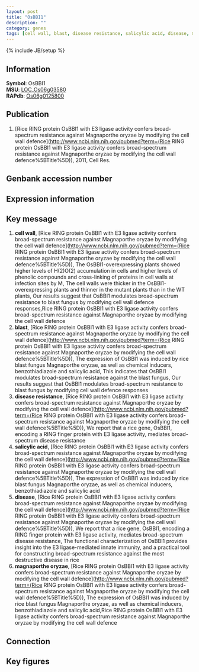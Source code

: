 ```yaml
---
layout: post
title: "OsBBI1"
description: ""
category: genes
tags: [cell wall, blast, disease resistance, salicylic acid, disease, magnaporthe oryzae]
---
```

{% include JB/setup %}

## Information
__Symbol__: OsBBI1  
__MSU__: [LOC_Os06g03580](http://rice.plantbiology.msu.edu/cgi-bin/ORF_infopage.cgi?orf=LOC_Os06g03580)  
__RAPdb__: [Os06g0125800](http://rapdb.dna.affrc.go.jp/viewer/gbrowse_details/irgsp1?name=Os06g0125800)  

## Publication
1. [Rice RING protein OsBBI1 with E3 ligase activity confers broad-spectrum resistance against Magnaporthe oryzae by modifying the cell wall defence](http://www.ncbi.nlm.nih.gov/pubmed?term=(Rice RING protein OsBBI1 with E3 ligase activity confers broad-spectrum resistance against Magnaporthe oryzae by modifying the cell wall defence%5BTitle%5D)), 2011, Cell Res.

## Genbank accession number

## Expression information

## Key message
1. __cell wall__, [Rice RING protein OsBBI1 with E3 ligase activity confers broad-spectrum resistance against Magnaporthe oryzae by modifying the cell wall defence](http://www.ncbi.nlm.nih.gov/pubmed?term=(Rice RING protein OsBBI1 with E3 ligase activity confers broad-spectrum resistance against Magnaporthe oryzae by modifying the cell wall defence%5BTitle%5D)),  The OsBBI1-overexpressing plants showed higher levels of H(2)O(2) accumulation in cells and higher levels of phenolic compounds and cross-linking of proteins in cell walls at infection sites by M, The cell walls were thicker in the OsBBI1-overexpressing plants and thinner in the mutant plants than in the WT plants, Our results suggest that OsBBI1 modulates broad-spectrum resistance to blast fungus by modifying cell wall defence responses,Rice RING protein OsBBI1 with E3 ligase activity confers broad-spectrum resistance against Magnaporthe oryzae by modifying the cell wall defence
2. __blast__, [Rice RING protein OsBBI1 with E3 ligase activity confers broad-spectrum resistance against Magnaporthe oryzae by modifying the cell wall defence](http://www.ncbi.nlm.nih.gov/pubmed?term=(Rice RING protein OsBBI1 with E3 ligase activity confers broad-spectrum resistance against Magnaporthe oryzae by modifying the cell wall defence%5BTitle%5D)),  The expression of OsBBI1 was induced by rice blast fungus Magnaporthe oryzae, as well as chemical inducers, benzothiadiazole and salicylic acid, This indicates that OsBBI1 modulates broad-spectrum resistance against the blast fungus, Our results suggest that OsBBI1 modulates broad-spectrum resistance to blast fungus by modifying cell wall defence responses
3. __disease resistance__, [Rice RING protein OsBBI1 with E3 ligase activity confers broad-spectrum resistance against Magnaporthe oryzae by modifying the cell wall defence](http://www.ncbi.nlm.nih.gov/pubmed?term=(Rice RING protein OsBBI1 with E3 ligase activity confers broad-spectrum resistance against Magnaporthe oryzae by modifying the cell wall defence%5BTitle%5D)),  We report that a rice gene, OsBBI1, encoding a RING finger protein with E3 ligase activity, mediates broad-spectrum disease resistance
4. __salicylic acid__, [Rice RING protein OsBBI1 with E3 ligase activity confers broad-spectrum resistance against Magnaporthe oryzae by modifying the cell wall defence](http://www.ncbi.nlm.nih.gov/pubmed?term=(Rice RING protein OsBBI1 with E3 ligase activity confers broad-spectrum resistance against Magnaporthe oryzae by modifying the cell wall defence%5BTitle%5D)),  The expression of OsBBI1 was induced by rice blast fungus Magnaporthe oryzae, as well as chemical inducers, benzothiadiazole and salicylic acid
5. __disease__, [Rice RING protein OsBBI1 with E3 ligase activity confers broad-spectrum resistance against Magnaporthe oryzae by modifying the cell wall defence](http://www.ncbi.nlm.nih.gov/pubmed?term=(Rice RING protein OsBBI1 with E3 ligase activity confers broad-spectrum resistance against Magnaporthe oryzae by modifying the cell wall defence%5BTitle%5D)),  We report that a rice gene, OsBBI1, encoding a RING finger protein with E3 ligase activity, mediates broad-spectrum disease resistance, The functional characterization of OsBBI1 provides insight into the E3 ligase-mediated innate immunity, and a practical tool for constructing broad-spectrum resistance against the most destructive disease in rice
6. __magnaporthe oryzae__, [Rice RING protein OsBBI1 with E3 ligase activity confers broad-spectrum resistance against Magnaporthe oryzae by modifying the cell wall defence](http://www.ncbi.nlm.nih.gov/pubmed?term=(Rice RING protein OsBBI1 with E3 ligase activity confers broad-spectrum resistance against Magnaporthe oryzae by modifying the cell wall defence%5BTitle%5D)),  The expression of OsBBI1 was induced by rice blast fungus Magnaporthe oryzae, as well as chemical inducers, benzothiadiazole and salicylic acid,Rice RING protein OsBBI1 with E3 ligase activity confers broad-spectrum resistance against Magnaporthe oryzae by modifying the cell wall defence

## Connection

## Key figures


